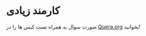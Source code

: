 # کارمند زیادی

صورت سوال به همراه تست کیس ها را در [Quera.org](https://quera.org/problemset/10636/) بخوانید!